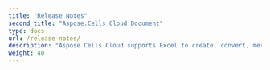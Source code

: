 ```yaml
---
title: "Release Notes"
second_title: "Aspose.Cells Cloud Document"
type: docs
url: /release-notes/
description: "Aspose.Cells Cloud supports Excel to create, convert, merge, split, protected, inner object operation, and so on."
weight: 40
---
```



